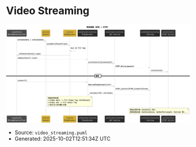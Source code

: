 # Video Streaming

![Video Streaming](./video_streaming.png)

- Source: `video_streaming.puml`
- Generated: 2025-10-02T12:51:34Z UTC
